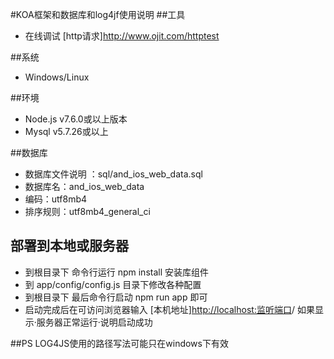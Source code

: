 #KOA框架和数据库和log4jf使用说明
##工具
- 在线调试 [http请求]<http://www.ojit.com/httptest>

##系统
- Windows/Linux

##环境
- Node.js v7.6.0或以上版本
- Mysql v5.7.26或以上

##数据库
- 数据库文件说明 ：sql/and_ios_web_data.sql
- 数据库名：and_ios_web_data
- 编码：utf8mb4
- 排序规则：utf8mb4_general_ci

## 部署到本地或服务器
- 到根目录下 命令行运行 npm install 安装库组件
- 到 app/config/config.js 目录下修改各种配置
- 到根目录下 最后命令行启动 npm run app 即可 
- 启动完成后在可访问浏览器输入 [本机地址]<http://localhost:监听端口>/ 如果显示·服务器正常运行·说明启动成功

##PS
LOG4JS使用的路径写法可能只在windows下有效
